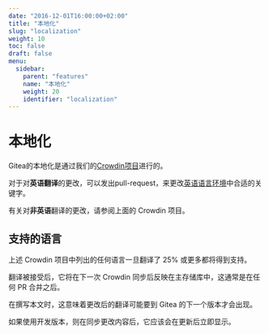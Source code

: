 ```yaml
---
date: "2016-12-01T16:00:00+02:00"
title: "本地化"
slug: "localization"
weight: 10
toc: false
draft: false
menu:
  sidebar:
    parent: "features"
    name: "本地化"
    weight: 20
    identifier: "localization"
---
```


# 本地化
Gitea的本地化是通过我们的[Crowdin项目](https://crowdin.com/project/gitea)进行的。

对于对**英语翻译**的更改，可以发出pull-request，来更改[英语语言环境](https://github.com/go-gitea/gitea/blob/master/options/locale/locale_en-US.ini)中合适的关键字。

有关对**非英语**翻译的更改，请参阅上面的 Crowdin 项目。

## 支持的语言
上述 Crowdin 项目中列出的任何语言一旦翻译了 25% 或更多都将得到支持。

翻译被接受后，它将在下一次 Crowdin 同步后反映在主存储库中，这通常是在任何 PR 合并之后。

在撰写本文时，这意味着更改后的翻译可能要到 Gitea 的下一个版本才会出现。

如果使用开发版本，则在同步更改内容后，它应该会在更新后立即显示。
